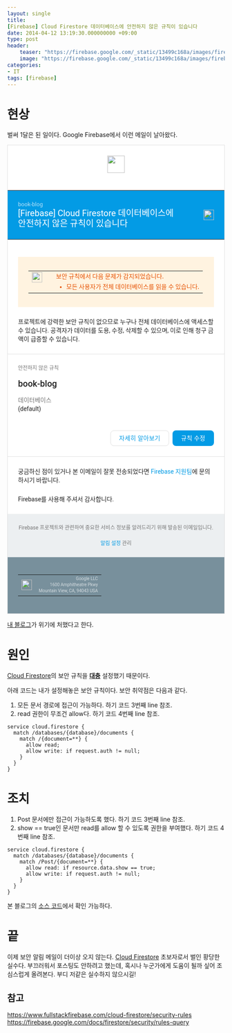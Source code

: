 ```yaml
---
layout: single
title: 
[Firebase] Cloud Firestore 데이터베이스에 안전하지 않은 규칙이 있습니다
date: 2014-04-12 13:19:30.000000000 +09:00
type: post
header:
    teaser: "https://firebase.google.com/_static/13499c168a/images/firebase/lockup.png?hl=ko"
    image: "https://firebase.google.com/_static/13499c168a/images/firebase/lockup.png?hl=ko"
categories:
- IT
tags: [firebase]
---
```


# 현상

벌써 1달은 된 일이다. Google Firebase에서 이런 메일이 날아왔다.

<div style="font-family:roboto, sans-serif;border:1px solid #E0E0E0;background-color:white;max-width:600px;margin:0 auto"><div style="background-color:white;padding:24px 0"><img style="margin:auto;display:block;height:40px;max-height:40px;min-height:40px" src="https://firebase.google.com/_static/053546c383/images/firebase/lockup.png"></div><table style="width:100%;background-color:#039BE5" cellpadding="0" cellspacing="0"><tr><td style="padding:24px"><div style="font-size:13px;line-height:16px;color:#B3E1F7">book-blog</div><div style="font-size:20px;line-height:24px;color:white">[Firebase] Cloud Firestore 데이터베이스에 안전하지 않은 규칙이 있습니다</div></td><td style="padding:24px;text-align:right"><img style="height:24px;width:24px" src="https://www.gstatic.com/mobilesdk/180621_mobilesdk/firebase_database_white_24@2x.png"></td><tr></table><div style="margin-bottom:24px;padding:24px 24px 0 24px"><div style="margin-bottom:24px"><div style="background-color:#FFF3E0;padding:16px 24px"><table style="width:100%" cellpadding="0" cellspacing="0"><tr><td style="width:40px;vertical-align:top"><img src="https://www.gstatic.com/mobilesdk/171101_mobilesdk/images/caution_orange_24dp_@2x.png" style="height:24px;width:24px;margin-right:16px;vertical-align:middle"></td><td><span style="color:#E65100;font-size:14px;font-weight:500;line-height:20px">보안 규칙에서 다음 문제가 감지되었습니다.<ul style="margin-top:4px;margin-bottom:0"><li style="color:#E65100;font-size:14px;font-weight:500">모든 사용자가 전체 데이터베이스를 읽을 수 있습니다.</li></ul></span></td></tr></table></div></div><div style="font-weight:400;font-size:14px;line-height:20px;color:#212121">프로젝트에 강력한 보안 규칙이 없으므로 누구나 전체 데이터베이스에 액세스할 수 있습니다. 공격자가 데이터를 도용, 수정, 삭제할 수 있으며, 이로 인해 청구 금액이 급증할 수 있습니다.</div></div><div style="background-color:#E0E0E0;height:1px;width:100%"></div><div style="margin-bottom:24px;padding:24px 24px 0 24px"><div style="margin-bottom:16px"><div style="font-family:roboto, sans-serif;font-weight:500;font-size:12px;line-height:16px;color:#757575;text-transform:uppercase">안전하지 않은 규칙</div></div><div style="font-weight:500;font-size:20px;line-height:24px;color:#212121;margin-bottom:16px">book-blog</div><div style="margin-bottom:16px"><div style="margin-bottom:16px"><div style="font-weight:400;font-size:14px;line-height:20px;color:#757575">데이터베이스</div><div style="font-weight:400;font-size:14px;line-height:20px;color:#212121">(default)</div></div></div><div style="padding:24px 0 0 0;line-height:16px;text-align:right"><div style="margin:0 0 16px 0"><span style="margin:0 0 0 8px"><a href="https://firebase.google.com/docs/firestore/security/insecure-rules" style="font-size:14px;font-weight:500;letter-spacing:0.25px;text-decoration:none;text-transform:none;display:inline-block;border-radius:8px;padding:9px 19px;border:1px solid #E0E0E0;color:#039BE5">자세히 알아보기</a></span><span style="margin:0 0 0 8px"><a href="https://console.firebase.google.com/project/book-blog-with-largo/database/firestore/rules" style="font-size:14px;font-weight:500;letter-spacing:0.25px;text-decoration:none;text-transform:none;display:inline-block;border-radius:8px;padding:10px 20px;background-color:#039BE5;color:#FFFFFF">규칙 수정</a></span></div></div></div><div style="background-color:#E0E0E0;height:1px;width:100%"></div><div style="margin-bottom:24px;padding:24px 24px 0 24px"><div style="font-size:14px;line-height:20px;color:#212121;font-weight:400"><div>궁금하신 점이 있거나 본 이메일이 잘못 전송되었다면 <a style="text-decoration:none;color:#039BE5" href="https://firebase.google.com/support/">Firebase 지원팀</a>에 문의하시기 바랍니다.</div><div style="margin-top:24px">Firebase를 사용해 주셔서 감사합니다.</div></div></div><div style="background-color:#ECEFF1;padding:24px;font-size:12px;line-height:16px"><div style="color:#757575;text-align:center">Firebase 프로젝트와 관련하여 중요한 서비스 정보를 알려드리기 위해 발송된 이메일입니다.</div><div style="margin-top:20px"><div style="color:#757575;text-align:center"><a href="https://console.firebase.google.com/subscriptions/project/book-blog-with-largo" style="text-decoration:none;color:#039BE5">알림 설정</a> 관리</div></div></div><div style="background-color:#78909C;padding:24px"><table style="width:100%" cellpadding="0" cellspacing="0"><tr><td><img style="height:24px;max-height:24px;min-height:24px" src="https://www.gstatic.com/images/branding/googlelogo/2x/googlelogo_light_color_74x24dp.png"></td><td><div style="font-size:10px;line-height:14px;font-weight:400;text-align:right"><a style="color:#D6DDE1;text-decoration:none">Google LLC<br>1600 Amphitheatre Pkwy<br>Mountain View, CA, 94043 USA</a></div></td></tr></table></div></div>

[내 블로그](https://book-blog-with-largo.firebaseapp.com/)가 위기에 처했다고 한다.

# 원인

[Cloud Firestore]의 보안 규칙을 <b><u>대충</u></b> 설정했기 때문이다.

아래 코드는 내가 설정해놓은 보안 규칙이다. 보안 취약점은 다음과 같다.

1. 모든 문서 경로에 접근이 가능하다. 하기 코드 3번째 line 참조.
1. read 권한이 무조건 allow다. 하기 코드 4번째 line 참조.

```
service cloud.firestore {
  match /databases/{database}/documents {
    match /{document=**} {
      allow read;
      allow write: if request.auth != null;
    }
  }
}
```

# 조치

1. Post 문서에만 접근이 가능하도록 했다. 하기 코드 3번째 line 참조.
2. show == true인 문서만 read를 allow 할 수 있도록 권한을 부여했다. 하기 코드 4번째 line 참조.

```
service cloud.firestore {
  match /databases/{database}/documents {
    match /Post/{document=**} {
      allow read: if resource.data.show == true;
      allow write: if request.auth != null;
    }
  }
}
```

본 블로그의 [소스 코드](https://github.com/LoveMeWithoutAll/book-blog/blob/master/firestore.rules)에서 확인 가능하다.

# 끝

이제 보안 알림 메일이 더이상 오지 않는다. [Cloud Firestore] 초보자로서 벌인 황당한 실수다. 부끄러워서 포스팅도 안하려고 했는데, 혹시나 누군가에게 도움이 될까 싶어 조심스럽게 올려본다. 부디 저같은 실수하지 않으시길!

## 참고
https://www.fullstackfirebase.com/cloud-firestore/security-rules
https://firebase.google.com/docs/firestore/security/rules-query

[Cloud Firestore]: https://firebase.google.com/docs/firestore/?hl=ko